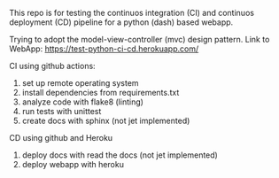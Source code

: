 This repo is for testing the continuos integration (CI) and continuos deployment (CD) pipeline for a python (dash) based webapp.

Trying to adopt the model-view-controller (mvc) design pattern.
Link to WebApp: https://test-python-ci-cd.herokuapp.com/

CI using github actions:
1. set up remote operating system 
1. install dependencies from requirements.txt
1. analyze code with flake8 (linting)
1. run tests with unittest
1. create docs with sphinx (not jet implemented)

CD using github and Heroku
1. deploy docs with read the docs (not jet implemented)
1. deploy webapp with heroku